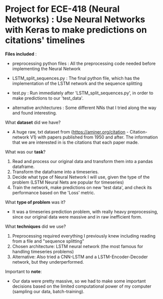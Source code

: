 # Project for ECE-418 (Neural Networks) : Use Neural Networks with Keras to make predictions on citations' timelines

**Files included** :
* preprocessing python files : All the preprocessing code needed before implementing the Neural Network
* LSTM_split_sequences.py : The final python file, which has the implementation of the LSTM network and the sequence splitting
* test.py : Run immediately after 'LSTM_split_sequences.py', in order to make predictions to our 'test_data'.

* alternative architectures : Some different NNs that I tried along the way and found interesting.
 
What **dataset** did we have? 
* A huge raw, txt dataset from (https://aminer.org/citation - Citation-network V1) with papers published from 1950 and after. 
The information that we are interested in is the citations that each paper made. 

What was our **task**?
  1. Read and process our original data and transform them into a pandas dataframe.
  2. Transform the dataframe into a timeseries.
  3. Decide what type of Neural Network I will use, given the type of the problem (LSTM Neural Nets are popular for timeseries)
  4. Train the network, make predictions on new 'test data', and check its performance based on the 'Loss' metric. 
   
What **type of problem** was it?
* It was a timeseries prediction problem, with really heavy preprocessing, since our original data were massive and in
raw inefficient form. 
    
What **techniques** did we use?
  1. Preprocessing required everything I previously knew including reading from a file and "sequence splitting"
  2. Chosen architecture: LSTM neural network (the most famous for handling timeseries problems)
  3. Alternative: Also tried a CNN-LSTM and a LSTM-Encoder-Decoder network, but they underperformed.
  
  
  
Important to **note**:
* Our data were pretty massive, so we had to make some important decisions based on the limited computational power
of my computer (sampling our data, batch-training).
